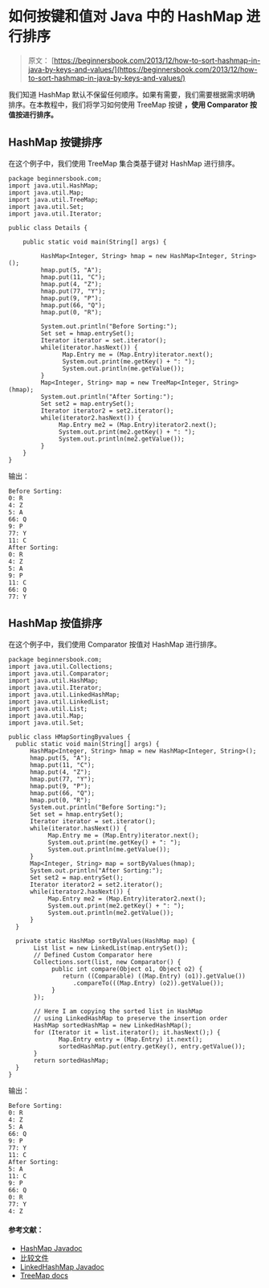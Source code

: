 # 如何按键和值对 Java 中的 HashMap 进行排序

> 原文： [https://beginnersbook.com/2013/12/how-to-sort-hashmap-in-java-by-keys-and-values/](https://beginnersbook.com/2013/12/how-to-sort-hashmap-in-java-by-keys-and-values/)

我们知道 HashMap 默认不保留任何顺序。如果有需要，我们需要根据需求明确排序。在本教程中，我们将学习如何使用 TreeMap 按键 ****，使用 **Comparator** 按值**按**进行排序。****

## HashMap 按键排序

在这个例子中，我们使用 TreeMap 集合类基于键对 HashMap 进行排序。

```
package beginnersbook.com;
import java.util.HashMap;
import java.util.Map;
import java.util.TreeMap;
import java.util.Set;
import java.util.Iterator;

public class Details {

    public static void main(String[] args) {

         HashMap<Integer, String> hmap = new HashMap<Integer, String>();
         hmap.put(5, "A");
         hmap.put(11, "C");
         hmap.put(4, "Z");
         hmap.put(77, "Y");
         hmap.put(9, "P");
         hmap.put(66, "Q");
         hmap.put(0, "R");

         System.out.println("Before Sorting:");
         Set set = hmap.entrySet();
         Iterator iterator = set.iterator();
         while(iterator.hasNext()) {
               Map.Entry me = (Map.Entry)iterator.next();
               System.out.print(me.getKey() + ": ");
               System.out.println(me.getValue());
         }
         Map<Integer, String> map = new TreeMap<Integer, String>(hmap); 
         System.out.println("After Sorting:");
         Set set2 = map.entrySet();
         Iterator iterator2 = set2.iterator();
         while(iterator2.hasNext()) {
              Map.Entry me2 = (Map.Entry)iterator2.next();
              System.out.print(me2.getKey() + ": ");
              System.out.println(me2.getValue());
         }
    }
}
```

输出：

```
Before Sorting:
0: R
4: Z
5: A
66: Q
9: P
77: Y
11: C
After Sorting:
0: R
4: Z
5: A
9: P
11: C
66: Q
77: Y
```

## HashMap 按值排序

在这个例子中，我们使用 Comparator 按值对 HashMap 进行排序。

```
package beginnersbook.com;
import java.util.Collections;
import java.util.Comparator;
import java.util.HashMap;
import java.util.Iterator;
import java.util.LinkedHashMap;
import java.util.LinkedList;
import java.util.List;
import java.util.Map;
import java.util.Set;

public class HMapSortingByvalues {
  public static void main(String[] args) {
      HashMap<Integer, String> hmap = new HashMap<Integer, String>();
      hmap.put(5, "A");
      hmap.put(11, "C");
      hmap.put(4, "Z");
      hmap.put(77, "Y");
      hmap.put(9, "P");
      hmap.put(66, "Q");
      hmap.put(0, "R");
      System.out.println("Before Sorting:");
      Set set = hmap.entrySet();
      Iterator iterator = set.iterator();
      while(iterator.hasNext()) {
           Map.Entry me = (Map.Entry)iterator.next();
           System.out.print(me.getKey() + ": ");
           System.out.println(me.getValue());
      }
      Map<Integer, String> map = sortByValues(hmap); 
      System.out.println("After Sorting:");
      Set set2 = map.entrySet();
      Iterator iterator2 = set2.iterator();
      while(iterator2.hasNext()) {
           Map.Entry me2 = (Map.Entry)iterator2.next();
           System.out.print(me2.getKey() + ": ");
           System.out.println(me2.getValue());
      }
  }

  private static HashMap sortByValues(HashMap map) { 
       List list = new LinkedList(map.entrySet());
       // Defined Custom Comparator here
       Collections.sort(list, new Comparator() {
            public int compare(Object o1, Object o2) {
               return ((Comparable) ((Map.Entry) (o1)).getValue())
                  .compareTo(((Map.Entry) (o2)).getValue());
            }
       });

       // Here I am copying the sorted list in HashMap
       // using LinkedHashMap to preserve the insertion order
       HashMap sortedHashMap = new LinkedHashMap();
       for (Iterator it = list.iterator(); it.hasNext();) {
              Map.Entry entry = (Map.Entry) it.next();
              sortedHashMap.put(entry.getKey(), entry.getValue());
       } 
       return sortedHashMap;
  }
}
```

输出：

```
Before Sorting:
0: R
4: Z
5: A
66: Q
9: P
77: Y
11: C
After Sorting:
5: A
11: C
9: P
66: Q
0: R
77: Y
4: Z
```

#### 参考文献：

*   [HashMap Javadoc](https://docs.oracle.com/javase/7/docs/api/java/util/HashMap.html)
*   [比较文件](https://docs.oracle.com/javase/7/docs/api/java/util/Comparator.html)
*   [LinkedHashMap Javadoc](https://docs.oracle.com/javase/7/docs/api/java/util/LinkedHashMap.html)
*   [TreeMap docs](https://docs.oracle.com/javase/7/docs/api/java/util/TreeMap.html)
